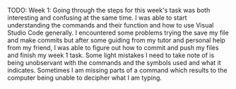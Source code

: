 TODO:
Week 1: Going through the steps for this week's task was both interesting and confusing at the same time. I was able to start understanding the commands and their function and how to use Visual Studio Code generally. I encountered some problems trying the save my file and make commits but after some guiding from my tutor and personal help from my friend, I was able to figure out how to commit and push my files and finish my week 1 task. Some light mistakes I need to take note of is being unobservant with the commands and the symbols used and what it indicates. Sometimes I am missing parts of a command which results to the computer being unable to decipher what I am typing.

